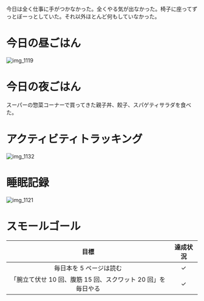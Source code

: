 今日は全く仕事に手がつかなかった。全くやる気が出なかった。椅子に座ってずっとぼーっとしていた。それ以外ほとんど何もしていなかった。

# 今日の昼ごはん
![img_1119](/images/2019/02/img_1119.jpg)

# 今日の夜ごはん
スーパーの惣菜コーナーで買ってきた親子丼、餃子、スパゲティサラダを食べた。

# アクティビティトラッキング
![img_1132](/images/2019/02/img_1132.png)

# 睡眠記録
![img_1121](/images/2019/02/img_1121.png)

# スモールゴール
| 目標 | 達成状況 |
|:---:|:---:|
| 毎日本を 5 ページは読む | ✓ |
| 「腕立て伏せ 10 回、腹筋 15 回、スクワット 20 回」を毎日やる | ✓ |
